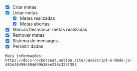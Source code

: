 - [x] Criar metas
- [x] Listar metas
   - [x] Metas realizadas
   - [x] Metas abertas
- [x] Marcar/Desmarcar metas realizadas
- [x] Remover metas
- [x] Sistema de mensages
- [x] Persistir dados

```
Mais informações:
https://docs-rocketseat.notion.site/JavaScript-e-Node-js-482e24d99c804d99b38ee238c323f393
```
